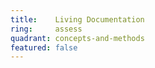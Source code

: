 ```yaml
---
title:    Living Documentation  
ring:     assess  
quadrant: concepts-and-methods
featured: false
---
```

